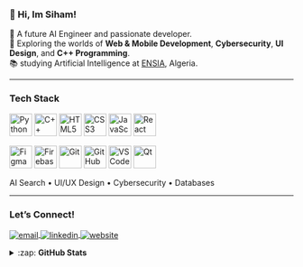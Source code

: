 ### 👋 Hi, Im Siham!


   🤖 A future AI Engineer and passionate developer.<br>
   🧪 Exploring  the worlds of **Web & Mobile Development**, **Cybersecurity**, **UI Design**, and **C++ Programming**.<br>
   📚 studying Artificial Intelligence at [ENSIA](https://www.ensia.edu.dz/), Algeria.<br>

---

###  Tech Stack

<p >
  <!-- Languages -->
  <img alt="Python" width="40px" src="https://cdn.jsdelivr.net/gh/devicons/devicon/icons/python/python-original.svg" />
  <img alt="C++" width="40px" src="https://cdn.jsdelivr.net/gh/devicons/devicon/icons/cplusplus/cplusplus-original.svg" />
  <img alt="HTML5" width="40px" src="https://cdn.jsdelivr.net/gh/devicons/devicon/icons/html5/html5-original.svg" />
  <img alt="CSS3" width="40px" src="https://cdn.jsdelivr.net/gh/devicons/devicon/icons/css3/css3-original.svg" />
  <img alt="JavaScript" width="40px" src="https://cdn.jsdelivr.net/gh/devicons/devicon/icons/javascript/javascript-original.svg" />
  <img alt="React" width="40px" src="https://cdn.jsdelivr.net/gh/devicons/devicon/icons/react/react-original.svg" />
</p>

<p >
  <!-- Tools -->
  <img alt="Figma" width="40px" src="https://cdn.jsdelivr.net/gh/devicons/devicon/icons/figma/figma-original.svg" />
  <img alt="Firebase" width="40px" src="https://cdn.jsdelivr.net/gh/devicons/devicon/icons/firebase/firebase-plain.svg" />
  <img alt="Git" width="40px" src="https://cdn.jsdelivr.net/gh/devicons/devicon/icons/git/git-original.svg" />
  <img alt="GitHub" width="40px" src="https://cdn.jsdelivr.net/gh/devicons/devicon/icons/github/github-original.svg" />
  <img alt="VS Code" width="40px" src="https://cdn.jsdelivr.net/gh/devicons/devicon/icons/vscode/vscode-original.svg" />
  <img alt="Qt" width="40px" src="https://cdn.jsdelivr.net/gh/devicons/devicon/icons/qt/qt-original.svg" />
</p>

<p>
  <!-- Concepts -->
  AI Search • UI/UX Design • Cybersecurity • Databases
</p>


---

###  Let’s Connect!

<p >
  <a href="mailto: siham.sehil@ensia.edu.dz">
    <img align="center" src="https://img.shields.io/badge/email-%23D14836.svg?&style=for-the-badge&logo=gmail&logoColor=white" alt="email" />
  </a>
  <a href="https://www.linkedin.com/in/siham-sehil-9757a5337" target="blank">
    <img align="center" src="https://img.shields.io/badge/linkedin-%230077B5.svg?&style=for-the-badge&logo=linkedin&logoColor=white" alt="linkedin" />
  </a>
 
  <a href="https://yourwebsite.com" target="blank">
    <img align="center" src="https://img.shields.io/badge/website-%23000000.svg?&style=for-the-badge&logo=Google-Chrome&logoColor=white" alt="website" />
  </a>

</p>


<details>
  <summary>:zap: <b>GitHub Stats</b></summary>
<br>

 ![Anurag's GitHub stats](https://github-readme-stats.vercel.app/api?username=sihamsehil&show_icons=true&theme=tokyonight)

</details>


